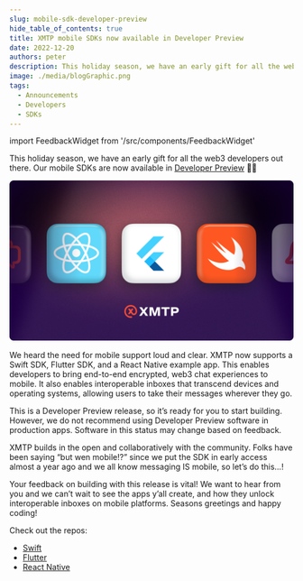 ```yaml
---
slug: mobile-sdk-developer-preview
hide_table_of_contents: true
title: XMTP mobile SDKs now available in Developer Preview
date: 2022-12-20
authors: peter
description: This holiday season, we have an early gift for all the web3 developers out there.
image: ./media/blogGraphic.png
tags:
  - Announcements
  - Developers
  - SDKs
---
```


import FeedbackWidget from '/src/components/FeedbackWidget'

This holiday season, we have an early gift for all the web3 developers out there. Our mobile SDKs are now available in [Developer Preview](/docs/introduction#xmtp-sdks-and-example-apps) 🧑‍💻

![mobile sdk developer preview card](./media/blogGraphic.png)

<!--truncate-->

We heard the need for mobile support loud and clear. XMTP now supports a Swift SDK, Flutter SDK, and a React Native example app. This enables developers to bring end-to-end encrypted, web3 chat experiences to mobile. It also enables interoperable inboxes that transcend devices and operating systems, allowing users to take their messages wherever they go.

This is a Developer Preview release, so it’s ready for you to start building. However, we do not recommend using Developer Preview software in production apps. Software in this status may change based on feedback.

XMTP builds in the open and collaboratively with the community. Folks have been saying “but wen mobile!?” since we put the SDK in early access almost a year ago and we all know messaging IS mobile, so let’s do this…!

Your feedback on building with this release is vital! We want to hear from you and we can’t wait to see the apps y’all create, and how they unlock interoperable inboxes on mobile platforms. Seasons greetings and happy coding!

Check out the repos:

- [Swift](https://github.com/xmtp/xmtp-ios)
- [Flutter](https://github.com/xmtp/xmtp-flutter)
- [React Native](https://github.com/xmtp/example-chat-react-native)

<br/>
<FeedbackWidget />
